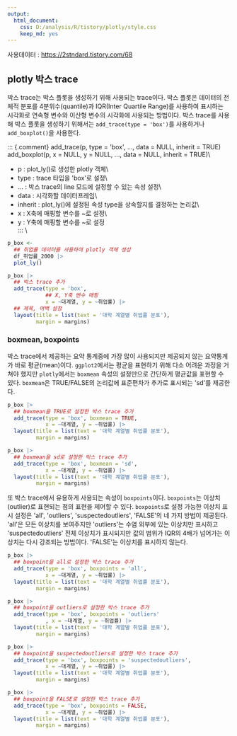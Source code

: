 ```yaml
---
output:
  html_document:
    css: D:/analysis/R/tistory/plotly/style.css
    keep_md: yes
---
```







사용데이터 : <https://2stndard.tistory.com/68>

## plotly 박스 trace

박스 trace는 박스 플롯을 생성하기 위해 사용되는 trace이다. 박스 플롯은 데이터의 전체적 분포를 4분위수(quantile)과 IQR(Inter Quartile Range)를 사용하여 표시하는 시각화로 연속형 변수와 이산형 변수의 시각화에 사용되는 방법이다. 박스 trace를 사용해 박스 플롯을 생성하기 위해서는 `add_trace(type = 'box')`를 사용하거나 `add_boxplot()`을 사용한다.

::: {.comment}
add_trace(p, type = 'box', ..., data = NULL, inherit = TRUE)\
add_boxplot(p, x = NULL, y = NULL, ..., data = NULL, inherit = TRUE)\
- p : plot_ly()로 생성한 plotly 객체\
- type : trace 타입을 'box'로 설정\
- ... : 박스 trace의 line 모드에 설정할 수 있는 속성 설정\
- data : 시각화할 데이터프레임\
- inherit : plot_ly()에 설정된 속성 type을 상속할지를 결정하는 논리값\
- x : X축에 매핑할 변수를 \~로 설정\
- y : Y축에 매핑할 변수를 \~로 설정\
:::
\



```r
p_box <- 
  ## 취업률 데이터를 사용하여 plotly 객체 생성
  df_취업률_2000 |> 
  plot_ly()

p_box |> 
  ## 박스 trace 추가
  add_trace(type = 'box', 
            ## X, Y축 변수 매핑
            x = ~대계열, y = ~취업률) |>
  ## 제목, 여백 설정
  layout(title = list(text = '대학 계열별 취업률 분포'), 
         margin = margins)
```


### boxmean, boxpoints

박스 trace에서 제공하는 요약 통계중에 가장 많이 사용되지만 제공되지 않는 요약통계가 바로 평균(mean)이다. `ggplot2`에서는 평균을 표현하기 위해 다소 어려운 과정을 거쳐야 했지만 `plotly`에서는 `boxmean` 속성의 설정만으로 간단하게 평균값을 표현할 수 있다. `boxmean`은 TRUE/FALSE의 논리값에 표준편차가 추가로 표시되는 'sd'를 제공한다.


```r
p_box |> 
  ## boxmean을 TRUE로 설정한 박스 trace 추가
  add_trace(type = 'box', boxmean = TRUE, 
            x = ~대계열, y = ~취업률) |>
  layout(title = list(text = '대학 계열별 취업률 분포'), 
         margin = margins)
```



```r
p_box |> 
  ## boxmean을 sd로 설정한 박스 trace 추가
  add_trace(type = 'box', boxmean = 'sd', 
            x = ~대계열, y = ~취업률) |>
  layout(title = list(text = '대학 계열별 취업률 분포'), 
         margin = margins)
```


또 박스 trace에서 유용하게 사용되는 속성이 `boxpoints`이다. `boxpoints`는 이상치(outlier)로 표현되는 점의 표현을 제어할 수 있다. `boxpoints`로 설정 가능한 이상치 표시 설정은 'all', 'outliers', 'suspectedoutliers', 'FALSE'의 네 가지 방법이 제공된다. 'all'은 모든 이상치를 보여주지만 'outliers'는 수염 외부에 있는 이상치만 표시하고 'suspectedoutliers' 전체 이상치가 표시되지만 값의 범위가 IQR의 4배가 넘어가는 이상치는 다시 강조되는 방법이다. 'FALSE'는 이상치를 표시하지 않는다.


```r
p_box |> 
  ## boxpoint을 all로 설정한 박스 trace 추가
  add_trace(type = 'box', boxpoints = 'all', 
            x = ~대계열, y = ~취업률) |>
  layout(title = list(text = '대학 계열별 취업률 분포'), 
         margin = margins)
```



```r
p_box |> 
  ## boxpoint을 outliers로 설정한 박스 trace 추가
  add_trace(type = 'box', boxpoints = 'outliers' 
            , x = ~대계열, y = ~취업률) |>
  layout(title = list(text = '대학 계열별 취업률 분포'), 
         margin = margins)
```



```r
p_box |> 
  ## boxpoint을 suspectedoutliers로 설정한 박스 trace 추가
  add_trace(type = 'box', boxpoints = 'suspectedoutliers', 
            x = ~대계열, y = ~취업률) |>
  layout(title = list(text = '대학 계열별 취업률 분포'), 
         margin = margins)
```



```r
p_box |> 
  ## boxpoint을 FALSE로 설정한 박스 trace 추가
  add_trace(type = 'box', boxpoints = FALSE, 
            x = ~대계열, y = ~취업률) |>
  layout(title = list(text = '대학 계열별 취업률 분포'), 
         margin = margins)
```

